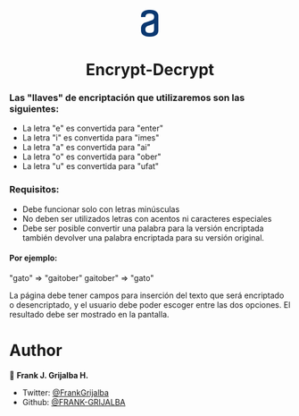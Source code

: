 <p align="center">
  <img src="images/logo.png"/>
</p>
<h1 align="center">Encrypt-Decrypt</h1>


### Las "llaves" de encriptación que utilizaremos son las siguientes:

- La letra "e" es convertida para "enter"
- La letra "i" es convertida para "imes"
- La letra "a" es convertida para "ai"
- La letra "o" es convertida para "ober"
- La letra "u" es convertida para "ufat"

### Requisitos:
- Debe funcionar solo con letras minúsculas
- No deben ser utilizados letras con acentos ni caracteres especiales
- Debe ser posible convertir una palabra para la versión encriptada también devolver una palabra encriptada para su versión original.

#### Por ejemplo:
"gato" => "gaitober"
gaitober" => "gato"

La página debe tener campos para inserción del texto que será encriptado o desencriptado, y el usuario debe poder escoger entre las dos opciones. El resultado debe ser mostrado en la pantalla.

# Author

👤 **Frank J. Grijalba H.**

- Twitter: [@FrankGrijalba](https://twitter.com/FrankGrijalba)
- Github: [@FRANK-GRIJALBA](https://github.com/FRANK-GRIJALBA)
